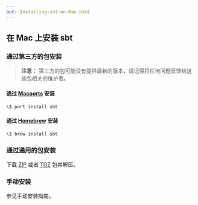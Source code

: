 ```yaml
---
out: Installing-sbt-on-Mac.html
---
```


  [ZIP]: $sbt_native_package_base$$app_version$/sbt-$app_version$.zip
  [TGZ]: $sbt_native_package_base$$app_version$/sbt-$app_version$.tgz
  [Manual-Installation]: Manual-Installation.html
 
在 Mac 上安装 sbt
---------------------

### 通过第三方的包安装

> **注意：** 第三方的包可能没有提供最新的版本，请记得将任何问题反馈给这些包相关的维护者。

#### 通过 [Macports](http://macports.org/) 安装

```
\$ port install sbt
```

#### 通过 [Homebrew](http://mxcl.github.com/homebrew/) 安装

```
\$ brew install sbt
```

### 通过通用的包安装

下载 [ZIP][ZIP] 或者 [TGZ][TGZ] 包并解压。

### 手动安装

参见手动安装指南。
